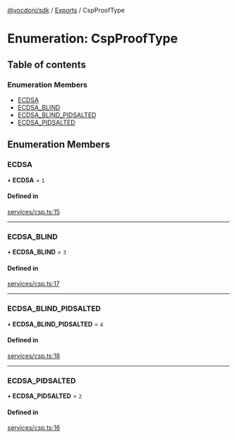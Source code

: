 [@vocdoni/sdk](/sdk) / [Exports](../modules) / CspProofType

# Enumeration: CspProofType

## Table of contents

### Enumeration Members

- [ECDSA](CspProofType#ecdsa)
- [ECDSA\_BLIND](CspProofType.md#ecdsa_blind)
- [ECDSA\_BLIND\_PIDSALTED](CspProofType.md#ecdsa_blind_pidsalted)
- [ECDSA\_PIDSALTED](CspProofType.md#ecdsa_pidsalted)

## Enumeration Members

### ECDSA

• **ECDSA** = ``1``

#### Defined in

[services/csp.ts:15](https://github.com/vocdoni/vocdoni-sdk/blob/2244934/src/services/csp.ts#L15)

___

### ECDSA\_BLIND

• **ECDSA\_BLIND** = ``3``

#### Defined in

[services/csp.ts:17](https://github.com/vocdoni/vocdoni-sdk/blob/2244934/src/services/csp.ts#L17)

___

### ECDSA\_BLIND\_PIDSALTED

• **ECDSA\_BLIND\_PIDSALTED** = ``4``

#### Defined in

[services/csp.ts:18](https://github.com/vocdoni/vocdoni-sdk/blob/2244934/src/services/csp.ts#L18)

___

### ECDSA\_PIDSALTED

• **ECDSA\_PIDSALTED** = ``2``

#### Defined in

[services/csp.ts:16](https://github.com/vocdoni/vocdoni-sdk/blob/2244934/src/services/csp.ts#L16)
